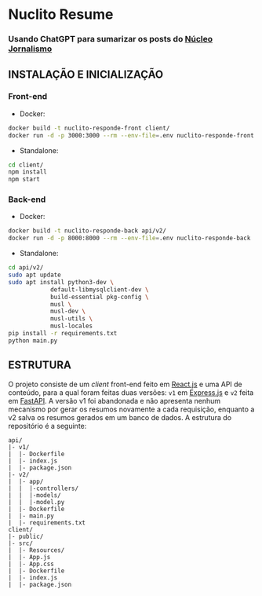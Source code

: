 # Nuclito Resume
### Usando ChatGPT para sumarizar os posts do [Núcleo Jornalismo](https://nucleo.jor.br/)

## INSTALAÇÃO E INICIALIZAÇÃO

### Front-end 
- Docker:
```bash
docker build -t nuclito-responde-front client/
docker run -d -p 3000:3000 --rm --env-file=.env nuclito-responde-front
```
- Standalone:
```bash
cd client/
npm install
npm start
```

### Back-end
- Docker:
```bash
docker build -t nuclito-responde-back api/v2/
docker run -d -p 8000:8000 --rm --env-file=.env nuclito-responde-back
```
- Standalone:
```bash
cd api/v2/
sudo apt update
sudo apt install python3-dev \
            default-libmysqlclient-dev \
            build-essential pkg-config \
            musl \
            musl-dev \
            musl-utils \
            musl-locales
pip install -r requirements.txt
python main.py
```


## ESTRUTURA
O projeto consiste de um *client* front-end feito em [React.js](https://react.dev/) e uma API de conteúdo, para a qual foram feitas duas versões: `v1` em [Express.js](https://expressjs.com) e `v2` feita em [FastAPI](https://fastapi.tiangolo.com/). A versão v1 foi abandonada e não apresenta nenhum mecanismo por gerar os resumos novamente a cada requisição, enquanto a v2 salva os resumos gerados em um banco de dados. A estrutura do repositório é a seguinte:
```
api/
|- v1/
|  |- Dockerfile
|  |- index.js
|  |- package.json
|- v2/
|  |- app/
|  |  |-controllers/
|  |  |-models/
|  |  |-model.py
|  |- Dockerfile
|  |- main.py
|  |- requirements.txt
client/
|- public/
|- src/
|  |- Resources/
|  |- App.js
|  |- App.css
|  |- Dockerfile
|  |- index.js
|  |- package.json
```
